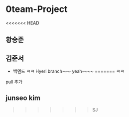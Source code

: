 # 0team-Project

<<<<<<< HEAD
## 황승준
## 김준서

- 백엔드
  ㅋㅋ
Hyeri branch~~~ yeah~~~~
=======
ㅋㅋ

pull 추가
## junseo kim
>>>>>>> SJ
